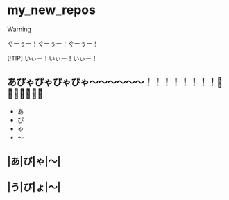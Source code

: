 # my_new_repos

> [!WARNING]
> ぐーぅー！ぐーぅー！ぐーぅー！
>
> [!TIP]
> いぃー！いぃー！いぃー！
> 
## あぴゃぴゃぴゃぴゃ～～～～～～！！！！！！！！🤞🤞🤞🤞🤞🤞🤞
- あ
- ぴ
- ゃ
- ～

|あ|ぴ|ゃ|～|
------------
|う|ぴ|ょ|～|
------------

